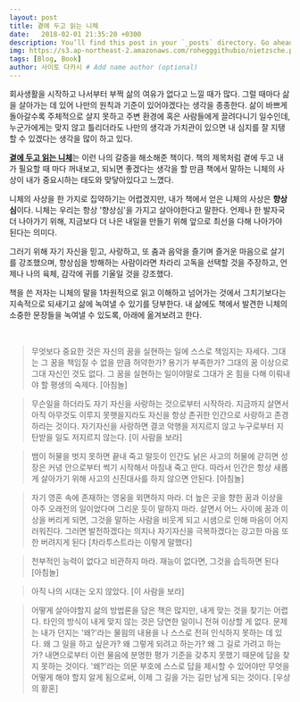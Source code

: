 ```yaml
---
layout: post
title: 곁에 두고 읽는 니체
date:   2018-02-01 21:35:20 +0300
description: You’ll find this post in your `_posts` directory. Go ahead and edit it and re-build the site to see your changes. # Add post description (optional)
img: https://s3.ap-northeast-2.amazonaws.com/rohegggithubio/nietzsche.png # Add image post (optional)
tags: [Blog, Book]
author: 사이토 다카시 # Add name author (optional)
---
```


회사생활을 시작하고 나서부터 부쩍 삶의 여유가 없다고 느낄 때가 많다. 그럴 때마다 삶을 살아가는 데 있어 나만의 원칙과 기준이 있어야겠다는 생각을 종종한다. 삶이 바쁘게 돌아갈수록 주체적으로 살지 못하고 주변 환경에 혹은 사람들에게 끌려다니기 일수인데, 누군가에게는 맞지 않고 틀리더라도 나만의 생각과 가치관이 있으면 내 심지를 잘 지탱할 수 있겠다는 생각을 많이 하고 있다.

<u><b>곁에 두고 읽는 니체</b></u>는 이런 나의 갈증을 해소해준 책이다. 책의 제목처럼 곁에 두고 내가 필요할 때 마다 꺼내보고, 되뇌면 좋겠다는 생각을 할 만큼 책에서 말하는 니체의 사상이 내가 중요시하는 태도와 맞닿아있다고 느꼈다.

니체의 사상을 한 가지로 집약하기는 어렵겠지만, 내가 책에서 얻은 니체의 사상은 <b>향상심</b>이다. 니체는 우리는 항상 '향상심'을 가지고 살아야한다고 말한다. 언제나 한 발자국 더 나아가기 위해, 지금보다 더 나은 내일을 만들기 위해 앞으로 최선을 다해 나아가야 된다는 의미다.

그러기 위해 자기 자신을 믿고, 사랑하고, 또 춤과 음악을 즐기며 즐거운 마음으로 살기를 강조했으며, 향상심을 방해하는 사람이라면 차라리 고독을 선택할 것을 주장하고, 언제나 나의 육체, 감각에 귀를 기울일 것을 강조했다.

책을 쓴 저자는 니체의 말을 1차원적으로 읽고 이해하고 넘어가는 것에서 그치기보다는 지속적으로 되새기고 삶에 녹여낼 수 있기를 당부한다.
내 삶에도 책에서 발견한 니체의 소중한 문장들을 녹여낼 수 있도록, 아래에 옮겨보려고 한다.

<br>

>무엇보다 중요한 것은 자신의 꿈을 실현하는 일에 스스로 책임지는 자세다. 그대는 그 꿈을 책임질 수 없을 만큼 허약한가? 용기가 부족한가? 그대의 꿈 이상으로 그대 자신인 것도 없다. 그 꿈을 실현하는 일이야말로 그대가 온 힘을 다해 이뤄내야 할 평생의 숙제다. [아침놀]

>무슨일을 하더라도 자기 자신을 사랑하는 것으로부터 시작하라. 지금까지 살면서 아직 아무것도 이루지 못햇을지라도 자신을 항상 존귀한 인간으로 사랑하고 존경하라는 것이다. 자기자신을 사랑하면 결코 악행을 저지르지 않고 누구로부터 지탄받을 일도 저지르지 않는다. [이 사람을 보라]

>뱀이 허물을 벗지 못하면 끝내 죽고 말듯이 인간도 낡은 사고의 허물에 갇히면 성장은 커녕 안으로부터 썩기 시작해서 마침내 죽고 만다. 따라서 인간은 항상 새롭게 살아가기 위해 사고의 신진대사를 하지 않으면 안된다. [아침놀]

>자기 영혼 속에 존재하는 영웅을 외면하지 마라. 더 높은 곳을 향한 꿈과 이상을 아주 오래전의 일이었다며 그리운 듯이 말하지 마라. 살면서 어느 사이에 꿈과 이상을 버리게 되면, 그것을 말하는 사람을 비웃게 되고 시샘으로 인해 마음이 어지러워진다. 그러면 발전하겠다는 의지나 자기자신을 극복하겠다는 강고한 마음 또한 버려지게 된다 [차라투스트라는 이렇게 말했다]

>천부적인 능력이 없다고 비관하지 마라. 재능이 없다면, 그것을 습득하면 된다 [아침놀]

>아직 나의 시대는 오지 않았다. [이 사람을 보라]

>어떻게 살아야할지 삶의 방법론을 담은 책은 많지만, 내게 맞는 것을 찾기는 어렵다. 타인의 방식이 내게 맞지 않는 것은 당연한 일이니 전혀 이상할 게 없다. 문제는 내가 던지는 '왜?'라는 물읨의 내용을 나 스스로 전혀 인식하지 못하는 데 있다. 왜 그 일을 하고 싶은가? 왜 그렇게 되려고 하는가? 왜 그 길로 가려고 하는가? 내면으로부터 이런 물음에 분명한 평가 기준을 갖추지 못했기 때문에 답을 찾지 못하는 것이다. '왜?'라는 의문 부호에 스스로 답을 제시할 수 있어야만 무엇을 어떻게 해야 할지 알게 됨으로써, 이제 그 길을 가는 길만 남게 되는 것이다. [우상의 황혼]
